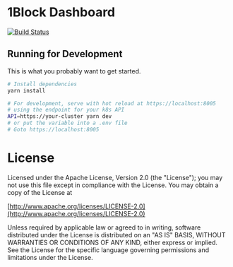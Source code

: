 # 1Block Dashboard
[![Build Status](https://github.com/WuJun2016/OB-dashboard/actions/workflows/test.yaml/badge.svg)](https://github.com/WuJun2016/OB-dashboard/actions/workflows/test.yaml)


## Running for Development

This is what you probably want to get started.

```bash
# Install dependencies
yarn install

# For development, serve with hot reload at https://localhost:8005
# using the endpoint for your k8s API
API=https://your-cluster yarn dev
# or put the variable into a .env file
# Goto https://localhost:8005
```

License
=======
Licensed under the Apache License, Version 2.0 (the "License");
you may not use this file except in compliance with the License.
You may obtain a copy of the License at

[http://www.apache.org/licenses/LICENSE-2.0](http://www.apache.org/licenses/LICENSE-2.0)

Unless required by applicable law or agreed to in writing, software
distributed under the License is distributed on an "AS IS" BASIS,
WITHOUT WARRANTIES OR CONDITIONS OF ANY KIND, either express or implied.
See the License for the specific language governing permissions and
limitations under the License.
